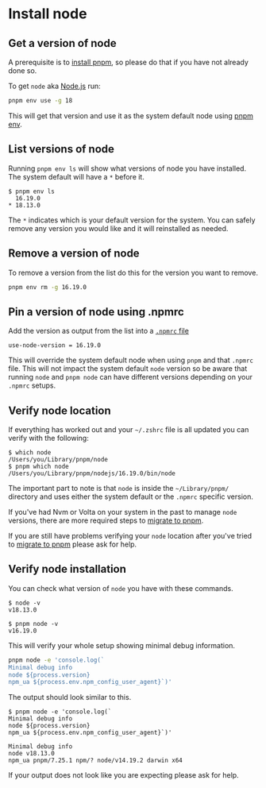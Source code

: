 # Install node

## Get a version of node

A prerequisite is to [install pnpm](guides/install-pnpm.md), so please do that
if you have not already done so.

To get `node` aka [Node.js](https://nodejs.org/) run:

```zsh
pnpm env use -g 18
```

This will get that version and use it as the system default node using
[pnpm env](https://pnpm.io/cli/env).

## List versions of node

Running `pnpm env ls` will show what versions of node you have installed. The
system default will have a `*` before it.

```console
$ pnpm env ls
  16.19.0
* 18.13.0
```

The `*` indicates which is your default version for the system. You can safely
remove any version you would like and it will reinstalled as needed.

## Remove a version of node

To remove a version from the list do this for the version you want to remove.

```zsh
pnpm env rm -g 16.19.0
```

## Pin a version of node using .npmrc

Add the version as output from the list into a
[`.npmrc` file](https://pnpm.io/npmrc#use-node-version)

```
use-node-version = 16.19.0
```

This will override the system default node when using `pnpm` and that `.npmrc`
file. This will not impact the system default `node` version so be aware that
running `node` and `pnpm node` can have different versions depending on your
`.npmrc` setups.

## Verify node location

If everything has worked out and your `~/.zshrc` file is all updated you can
verify with the following:

```console
$ which node
/Users/you/Library/pnpm/node
$ pnpm which node
/Users/you/Library/pnpm/nodejs/16.19.0/bin/node
```

The important part to note is that `node` is inside the `~/Library/pnpm/`
directory and uses either the system default or the `.npmrc` specific version.

If you've had Nvm or Volta on your system in the past to manage `node` versions,
there are more required steps to [migrate to pnpm](guides/migrate-to-pnpm.md).

If you are still have problems verifying your `node` location after you've tried
to [migrate to pnpm](guides/migrate-to-pnpm.md) please ask for help.

## Verify node installation

You can check what version of `node` you have with these commands.

```console
$ node -v
v18.13.0

$ pnpm node -v
v16.19.0
```

This will verify your whole setup showing minimal debug information.

```zsh
pnpm node -e 'console.log(`
Minimal debug info
node ${process.version}
npm_ua ${process.env.npm_config_user_agent}`)'
```

The output should look similar to this.

```console
$ pnpm node -e 'console.log(`
Minimal debug info
node ${process.version}
npm_ua ${process.env.npm_config_user_agent}`)'

Minimal debug info
node v18.13.0
npm_ua pnpm/7.25.1 npm/? node/v14.19.2 darwin x64
```

If your output does not look like you are expecting please ask for help.
